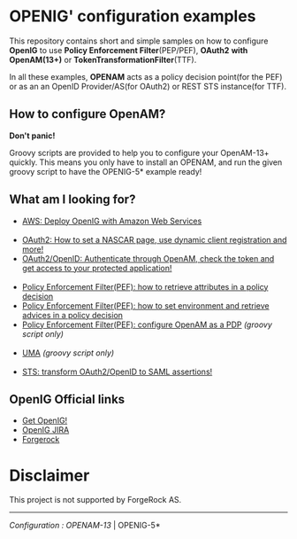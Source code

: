 OPENIG' configuration examples
======

This repository contains short and simple samples on how to configure **OpenIG**
to use **Policy Enforcement Filter**(PEP/PEF), **OAuth2** **with OpenAM(13+)** or **TokenTransformationFilter**(TTF).

In all these examples, **OPENAM** acts as a policy decision point(for the PEF) or as an an OpenID Provider/AS(for OAuth2) or REST STS instance(for TTF).

How to configure OpenAM?
-----------------------------

**Don't panic!**

Groovy scripts are provided to help you to configure your OpenAM-13+ quickly. This means you only have to install an OPENAM,
and run the given groovy script to have the OPENIG-5* example ready!
<br>

What am I looking for?
----------------------------- 

* [AWS: Deploy OpenIG with Amazon Web Services](https://github.com/openig-contrib/script-util-for-openig/tree/master/AWS-config-examples)
<br><br>
* [OAuth2: How to set a NASCAR page, use dynamic client registration and more!](https://github.com/openig-contrib/script-util-for-openig/tree/master/OAuth2/OPENIG-712)
* [OAuth2/OpenID: Authenticate through OpenAM, check the token and get access to your protected application!](https://github.com/openig-contrib/script-util-for-openig/tree/master/OAuth2/OPENIG-933)
<br><br>
* [Policy Enforcement Filter(PEF): how to retrieve attributes in a policy decision](https://github.com/openig-contrib/script-util-for-openig/tree/master/PEP/OPENIG-824)
* [Policy Enforcement Filter(PEF): how to set environment and retrieve advices in a policy decision](https://github.com/openig-contrib/script-util-for-openig/tree/master/PEP/OPENIG-836)
* [Policy Enforcement Filter(PEF): configure OpenAM as a PDP](https://github.com/openig-contrib/script-util-for-openig/tree/master/PEP/Setting_Up_OpenAM_As_A_PDP.groovy) _(groovy script only)_
<br><br>
* [UMA](https://github.com/openig-contrib/script-util-for-openig/tree/master/UMA) _(groovy script only)_
<br><br>
* [STS: transform OAuth2/OpenID to SAML assertions!](https://github.com/openig-contrib/script-util-for-openig/tree/master/STS/TokenTransformationFilter)

OpenIG Official links
-----------------------------
* [Get OpenIG!](https://forgerock.org/openig/)
* [OpenIG JIRA](https://bugster.forgerock.org/jira/browse/OPENIG)
* [Forgerock](https://www.forgerock.com/platform/identity-gateway/)


Disclaimer
=============

This project is not supported by ForgeRock AS.

----------

*Configuration : OPENAM-13* | OPENIG-5*
